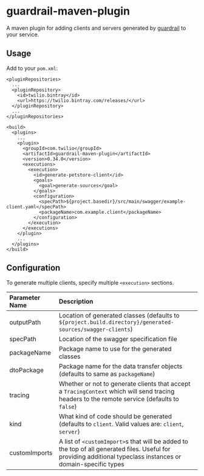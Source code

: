 guardrail-maven-plugin
======================

A maven plugin for adding clients and servers generated by [guardrail](https://github.com/twilio/guardrail) to your service.

Usage
-----

Add to your `pom.xml`:

```
<pluginRepositories>
  ...
  <pluginRepository>
    <id>twilio.bintray</id>
    <url>https://twilio.bintray.com/releases/</url>
  </pluginRepository>
  ...
</pluginRepositories>
```

```
<build>
  <plugins>
    ...
    <plugin>
      <groupId>com.twilio</groupId>
      <artifactId>guardrail-maven-plugin</artifactId>
      <version>0.34.0</version>
      <executions>
        <execution>
          <id>generate-petstore-client</id>
          <goals>
            <goal>generate-sources</goal>
          </goals>
          <configuration>
            <specPath>${project.basedir}/src/main/swagger/example-client.yaml</specPath>
            <packageName>com.example.client</packageName>
          </configuration>
        </execution>
      </executions>
    </plugin>
    ...
  </plugins>
</build>
```

## Configuration

To generate multiple clients, specify multiple `<execution>` sections.

| Parameter Name | Description |
|:---------------|:------------|
| outputPath | Location of generated classes (defaults to `${project.build.directory}/generated-sources/swagger-clients`) |
| specPath | Location of the swagger specification file |
| packageName | Package name to use for the generated classes |
| dtoPackage | Package name for the data transfer objects (defaults to same as `packageName`) |
| tracing | Whether or not to generate clients that accept a `TracingContext` which will send tracing headers to the remote service (defaults to `false`) |
| kind | What kind of code should be generated (defaults to `client`. Valid values are: `client`, `server`) |
| customImports | A list of `<customImport>`s that will be added to the top of all generated files. Useful for providing additional typeclass instances or domain-specific types |
